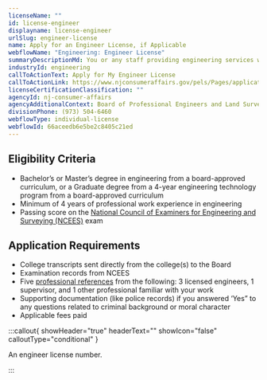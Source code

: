 ```yaml
---
licenseName: ""
id: license-engineer
displayname: license-engineer
urlSlug: engineer-license
name: Apply for an Engineer License, if Applicable
webflowName: "Engineering: Engineer License"
summaryDescriptionMd: You or any staff providing engineering services will need an engineer license.
industryId: engineering
callToActionText: Apply for My Engineer License
callToActionLink: https://www.njconsumeraffairs.gov/pels/Pages/applications.aspx
licenseCertificationClassification: ""
agencyId: nj-consumer-affairs
agencyAdditionalContext: Board of Professional Engineers and Land Surveyors
divisionPhone: (973) 504-6460
webflowType: individual-license
webflowId: 66aceedb6e5be2c8405c21ed
---
```


## Eligibility Criteria

- Bachelor’s or Master’s degree in engineering from a board-approved curriculum, or a Graduate degree from a 4-year engineering technology program from a board-approved curriculum
- Minimum of 4 years of professional work experience in engineering
- Passing score on the [National Council of Examiners for Engineering and Surveying (NCEES)](https://ncees.org/engineering/) exam

## Application Requirements

- College transcripts sent directly from the college(s) to the Board
- Examination records from NCEES
- Five [professional references](https://www.njconsumeraffairs.gov/pels/Applications/Professional-Engineer-Reference-Form.pdf) from the following: 3 licensed engineers, 1 supervisor, and 1 other professional familiar with your work
- Supporting documentation (like police records) if you answered ‘Yes” to any questions related to criminal background or moral character
- Applicable fees paid

:::callout{ showHeader="true" headerText="" showIcon="false" calloutType="conditional" }

An engineer license number.

:::
